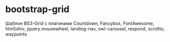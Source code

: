 # bootstrap-grid
Шаблон BS3-Grid с плагинами Countdown, Fancybox, FontAwesome, htm5shiv, jquery.mousewheel, landing-nav, owl-carousel, respond, scrollto, waypoints
